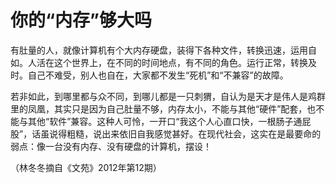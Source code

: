 # 你的“内存”够大吗

有肚量的人，就像计算机有个大内存硬盘，装得下各种文件，转换迅速，运用自如。人活在这个世界上，在不同的时间地点，有不同的角色。运行正常，转换及时。自己不难受，别人也自在，大家都不发生“死机”和“不兼容”的故障。

若非如此，到哪里都与众不同，到哪儿都是一只刺猬，自认为是天才是伟人是鸡群里的凤凰，其实只是因为自己肚量不够，内存太小，不能与其他“硬件”配套，也不能与其他“软件”兼容。这种人可怜，一开口“我这个人心直口快，一根肠子通屁股”，话虽说得粗糙，说出来依旧自我感觉甚好。在现代社会，这实在是最要命的弱点：像一台没有内存、没有硬盘的计算机，摆设！

（林冬冬摘自《文苑》2012年第12期）